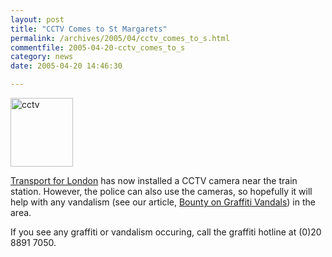 ```yaml
---
layout: post
title: "CCTV Comes to St Margarets"
permalink: /archives/2005/04/cctv_comes_to_s.html
commentfile: 2005-04-20-cctv_comes_to_s
category: news
date: 2005-04-20 14:46:30

---
```


<img alt="cctv" src="/assets/images/2005/cctv-thumb.gif" width="100" height="110" class="right"/>

[Transport for London](http://www.tfl.gov.uk/streets/capitalcams/southwest.shtml) has now installed a CCTV camera near the train station. However, the police can also use the cameras, so hopefully it will help with any vandalism (see our article, [Bounty on Graffiti Vandals](https://stmargarets.london/archives/2005/04/bounty_on_graff_1.html)) in the area.

If you see any graffiti or vandalism occuring, call the graffiti hotline at (0)20 8891 7050.
